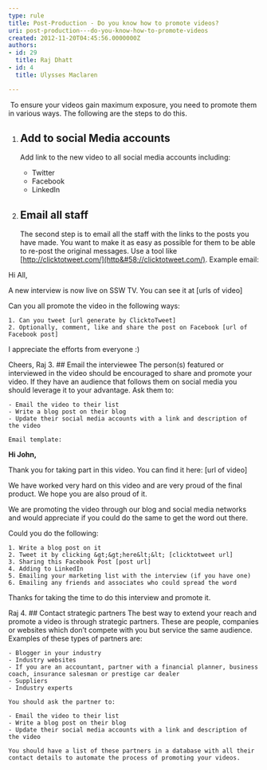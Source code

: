```yaml
---
type: rule
title: Post-Production - Do you know how to promote videos?
uri: post-production---do-you-know-how-to-promote-videos
created: 2012-11-20T04:45:56.0000000Z
authors:
- id: 29
  title: Raj Dhatt
- id: 4
  title: Ulysses Maclaren

---
```


 ​
​To ensure your videos gain maximum exposure, you need to promote them in various ways. The following are the steps to do this.
 
1. ## Add to social Media accounts
    Add link to the new video to all social media accounts including:

    - Twitter
    - Facebook
    - LinkedIn
2. ## Email all staff
    The second step is to email all the staff with the links to the posts you have made. You want to make it as easy as possible for them to be able to re-post the original messages. Use a tool like [http://clicktotweet.com/](http&#58;//clicktotweet.com/).
    Example email:


Hi All,

A new interview is now live on SSW TV. You can see it at [urls of video]

Can you all promote the video in the following ways:

    1. Can you tweet [url generate by ClicktoTweet]
    2. Optionally, comment, like and share the post on Facebook [url of Facebook post]


I appreciate the efforts from everyone :)

Cheers,
 Raj
3. ## Email the interviewee
    The person(s) featured or interviewed in the video should be encouraged to share and promote your video. If they have an audience that follows them on social media you should leverage it to your advantage.
    Ask them to:

    - Email the video to their list
    - Write a blog post on their blog
    - Update their social media accounts with a link and description of the video

    Email template:


**Hi John,**

Thank you for taking part in this video. You can find it here: [url of video]

We have worked very hard on this video and are very proud of the final product. We hope you are also proud of it.

We are promoting the video through our blog and social media networks and would appreciate if you could do the same to get the word out there.

Could you do the following:

    1. Write a blog post on it
    2. Tweet it by clicking &gt;&gt;here&lt;&lt; [clicktotweet url]
    3. Sharing this Facebook Post [post url]
    4. Adding to LinkedIn
    5. Emailing your marketing list with the interview (if you have one)
    6. Emailing any friends and associates who could spread the word


Thanks for taking the time to do this interview and promote it.

Raj
4. ## Contact strategic partners
    The best way to extend your reach and promote a video is through strategic partners. These are people, companies or websites which don’t compete with you but service the same audience. Examples of these types of partners are:

    - Blogger in your industry
    - Industry websites
    - If you are an accountant, partner with a financial planner, business coach, insurance salesman or prestige car dealer
    - Suppliers
    - Industry experts

    You should ask the partner to:

    - Email the video to their list
    - Write a blog post on their blog
    - Update their social media accounts with a link and description of the video

    You should have a list of these partners in a database with all their contact details to automate the process of promoting your videos.


